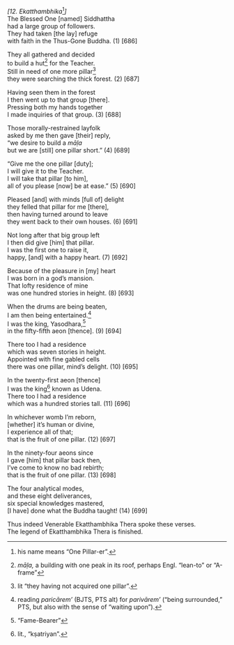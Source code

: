 *\[12. Ekatthambhika*[^1]*\]*  
The Blessed One \[named\] Siddhattha  
had a large group of followers.  
They had taken \[the lay\] refuge  
with faith in the Thus-Gone Buddha. (1) \[686\]

They all gathered and decided  
to build a hut[^2] for the Teacher.  
Still in need of one more pillar[^3]  
they were searching the thick forest. (2) \[687\]

Having seen them in the forest  
I then went up to that group \[there\].  
Pressing both my hands together  
I made inquiries of that group. (3) \[688\]

Those morally-restrained layfolk  
asked by me then gave \[their\] reply,  
“we desire to build a *māḷa*  
but we are \[still\] one pillar short.” (4) \[689\]

“Give me the one pillar \[duty\];  
I will give it to the Teacher.  
I will take that pillar \[to him\],  
all of you please \[now\] be at ease.” (5) \[690\]

Pleased \[and\] with minds \[full of\] delight  
they felled that pillar for me \[there\],  
then having turned around to leave  
they went back to their own houses. (6) \[691\]

Not long after that big group left  
I then did give \[him\] that pillar.  
I was the first one to raise it,  
happy, \[and\] with a happy heart. (7) \[692\]

Because of the pleasure in \[my\] heart  
I was born in a god’s mansion.  
That lofty residence of mine  
was one hundred stories in height. (8) \[693\]

When the drums are being beaten,  
I am then being entertained.[^4]  
I was the king, Yasodhara,[^5]  
in the fifty-fifth aeon \[thence\]. (9) \[694\]

There too I had a residence  
which was seven stories in height.  
Appointed with fine gabled cells  
there was one pillar, mind’s delight. (10) \[695\]

In the twenty-first aeon \[thence\]  
I was the king[^6] known as Udena.  
There too I had a residence  
which was a hundred stories tall. (11) \[696\]

In whichever womb I’m reborn,  
\[whether\] it’s human or divine,  
I experience all of that;  
that is the fruit of one pillar. (12) \[697\]

In the ninety-four aeons since  
I gave \[him\] that pillar back then,  
I’ve come to know no bad rebirth;  
that is the fruit of one pillar. (13) \[698\]

The four analytical modes,  
and these eight deliverances,  
six special knowledges mastered,  
\[I have\] done what the Buddha taught! (14) \[699\]

Thus indeed Venerable Ekatthambhika Thera spoke these verses.  
The legend of Ekatthambhika Thera is finished.  
[^1]: his name means “One Pillar-er”.  
[^2]: *māḷa,* a building with one peak in its roof, perhaps Engl.
    “lean-to” or “A-frame”  
[^3]: lit “they having not acquired one pillar”.  
[^4]: reading *paricārem’* (BJTS, PTS alt) for *parivārem’* (“being
    surrounded,” PTS, but also with the sense of “waiting upon”).  
[^5]: “Fame-Bearer”  
[^6]: lit., “kṣatriyan”.
